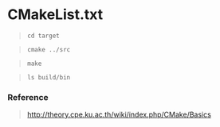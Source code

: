 # CMakeList.txt
> `cd target`

> `cmake ../src`

> `make`

> `ls build/bin`

### Reference
> http://theory.cpe.ku.ac.th/wiki/index.php/CMake/Basics
